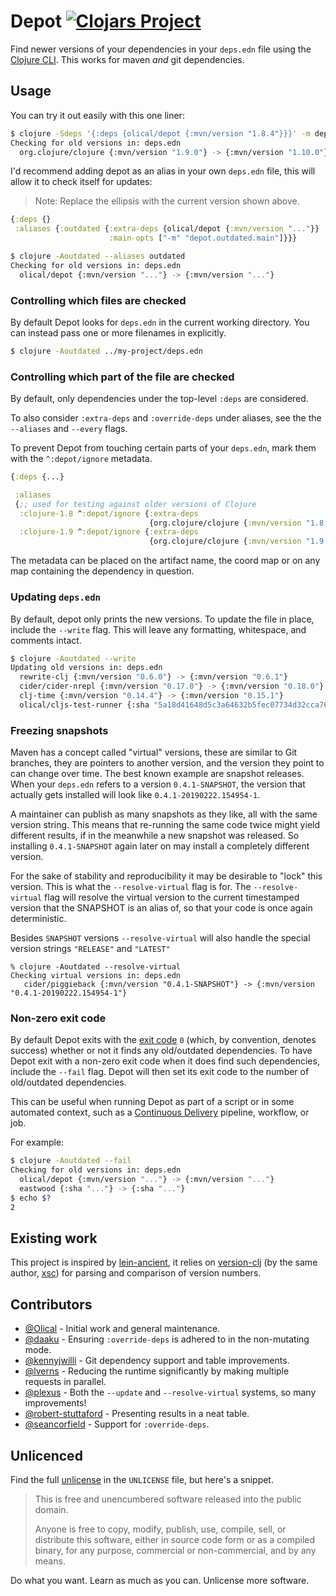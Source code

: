 # Depot [![Clojars Project](https://img.shields.io/clojars/v/olical/depot.svg)](https://clojars.org/olical/depot)

Find newer versions of your dependencies in your `deps.edn` file using the [Clojure CLI][cli]. This works for maven _and_ git dependencies.

## Usage

You can try it out easily with this one liner:

```bash
$ clojure -Sdeps '{:deps {olical/depot {:mvn/version "1.8.4"}}}' -m depot.outdated.main
Checking for old versions in: deps.edn
  org.clojure/clojure {:mvn/version "1.9.0"} -> {:mvn/version "1.10.0"}
```

I'd recommend adding depot as an alias in your own `deps.edn` file, this will allow it to check itself for updates:

> Note: Replace the ellipsis with the current version shown above.

```clojure
{:deps {}
 :aliases {:outdated {:extra-deps {olical/depot {:mvn/version "..."}}
                      :main-opts ["-m" "depot.outdated.main"]}}}
```

```bash
$ clojure -Aoutdated --aliases outdated
Checking for old versions in: deps.edn
  olical/depot {:mvn/version "..."} -> {:mvn/version "..."}
```

### Controlling which files are checked

By default Depot looks for `deps.edn` in the current working directory. You
can instead pass one or more filenames in explicitly.

``` bash
$ clojure -Aoutdated ../my-project/deps.edn
```

### Controlling which part of the file are checked

By default, only dependencies under the top-level `:deps` are considered.

To also consider `:extra-deps` and `:override-deps` under aliases, see
the the `--aliases` and `--every` flags.

To prevent Depot from touching certain parts of your `deps.edn`, mark
them with the `^:depot/ignore` metadata.

``` clojure
{:deps {...}

 :aliases
 {;; used for testing against older versions of Clojure
  :clojure-1.8 ^:depot/ignore {:extra-deps
                               {org.clojure/clojure {:mvn/version "1.8.0"}}}
  :clojure-1.9 ^:depot/ignore {:extra-deps
                               {org.clojure/clojure {:mvn/version "1.9.0"}}}}}
```

The metadata can be placed on the artifact name, the coord map or on
any map containing the dependency in question.

### Updating `deps.edn`

By default, depot only prints the new versions. To update the file in
place, include the `--write` flag. This will leave any formatting,
whitespace, and comments intact.

```bash
$ clojure -Aoutdated --write
Updating old versions in: deps.edn
  rewrite-clj {:mvn/version "0.6.0"} -> {:mvn/version "0.6.1"}
  cider/cider-nrepl {:mvn/version "0.17.0"} -> {:mvn/version "0.18.0"}
  clj-time {:mvn/version "0.14.4"} -> {:mvn/version "0.15.1"}
  olical/cljs-test-runner {:sha "5a18d41648d5c3a64632b5fec07734d32cca7671"} -> {:sha "da9710b389782d4637ef114176f6e741225e16f0"}
```


### Freezing snapshots

Maven has a concept called "virtual" versions, these are similar to Git branches, they are pointers to another version, and the version they point to can change over time. The best known example are snapshot releases. When your `deps.edn` refers to a version `0.4.1-SNAPSHOT`, the version that actually gets installed will look like `0.4.1-20190222.154954-1`.

A maintainer can publish as many snapshots as they like, all with the same version string. This means that re-running the same code twice might yield different results, if in the meanwhile a new snapshot was released. So installing `0.4.1-SNAPSHOT` again later on may install a completely different version.

For the sake of stability and reproducibility it may be desirable to "lock" this version. This is what the `--resolve-virtual` flag is for. The `--resolve-virtual` flag will resolve the virtual version to the current timestamped version that the SNAPSHOT is an alias of, so that your code is once again deterministic.

Besides `SNAPSHOT` versions `--resolve-virtual` will also handle the special version strings `"RELEASE"` and `"LATEST"`

```
% clojure -Aoutdated --resolve-virtual
Checking virtual versions in: deps.edn
   cider/piggieback {:mvn/version "0.4.1-SNAPSHOT"} -> {:mvn/version "0.4.1-20190222.154954-1"}
```

### Non-zero exit code

By default Depot exits with the [exit code][exit-code] `0` (which, by convention, denotes success) whether or not it finds any old/outdated dependencies.
To have Depot exit with a non-zero exit code when it does find such dependencies, include the `--fail` flag.
Depot will then set its exit code to the number of old/outdated dependencies.

This can be useful when running Depot as part of a script or in some automated context, such as a [Continuous Delivery][continuous-delivery] pipeline, workflow, or job.

For example:

```bash
$ clojure -Aoutdated --fail
Checking for old versions in: deps.edn
  olical/depot {:mvn/version "..."} -> {:mvn/version "..."}
  eastwood {:sha "..."} -> {:sha "..."}
$ echo $?
2
```


## Existing work

This project is inspired by [lein-ancient][], it relies on [version-clj][] (by the same author, [xsc][]) for parsing and comparison of version numbers.

## Contributors

 * [@Olical](https://github.com/Olical) - Initial work and general maintenance.
 * [@daaku](https://github.com/daaku) - Ensuring `:override-deps` is adhered to in the non-mutating mode.
 * [@kennyjwilli](https://github.com/kennyjwilli) - Git dependency support and table improvements.
 * [@lverns](https://github.com/lverns) - Reducing the runtime significantly by making multiple requests in parallel.
 * [@plexus](https://github.com/plexus) - Both the `--update` and `--resolve-virtual` systems, so many improvements!
 * [@robert-stuttaford](https://github.com/robert-stuttaford) - Presenting results in a neat table.
 * [@seancorfield](https://github.com/seancorfield) - Support for `:override-deps`.

## Unlicenced

Find the full [unlicense][] in the `UNLICENSE` file, but here's a snippet.

>This is free and unencumbered software released into the public domain.
>
>Anyone is free to copy, modify, publish, use, compile, sell, or distribute this software, either in source code form or as a compiled binary, for any purpose, commercial or non-commercial, and by any means.

Do what you want. Learn as much as you can. Unlicense more software.

[continuous-delivery]: https://en.wikipedia.org/wiki/Continuous_delivery
[exit-code]: https://en.wikipedia.org/wiki/Exit_code
[unlicense]: http://unlicense.org/
[lein-ancient]: https://github.com/xsc/lein-ancient
[version-clj]: https://github.com/xsc/version-clj
[xsc]: https://github.com/xsc
[cli]: https://clojure.org/guides/deps_and_cli
